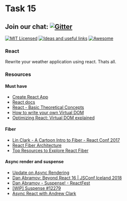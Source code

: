 # Task 15

## Join our chat: [![Gitter](https://badges.gitter.im/Kottans/frontend.svg)](https://gitter.im/Kottans/frontend?utm_source=badge&utm_medium=badge&utm_campaign=pr-badge)

[![MIT Licensed](https://img.shields.io/badge/license-MIT-blue.svg)](https://github.com/Kottans/web/blob/master/LICENSE.md)
[![Ideas and useful links](https://img.shields.io/badge/google--doc-ideas-ff69b4.svg)](https://docs.google.com/spreadsheets/d/1bZJhYjK3VHOS2HmQb2Fs4aHfEBt8mp1F09j9nEEDaqE/edit#gid=818017811)
[![Awesome](https://cdn.rawgit.com/sindresorhus/awesome/d7305f38d29fed78fa85652e3a63e154dd8e8829/media/badge.svg)](https://github.com/sindresorhus/awesome#front-end-development)

### React

Rewrite your weather application using react. Thats all.

### Resources

#### Must have

* [Create React App](https://github.com/facebook/create-react-app)
* [React docs](https://reactjs.org/docs/hello-world.html)
* [React - Basic Theoretical Concepts](https://github.com/reactjs/react-basic)
* [How to write your own Virtual DOM](https://medium.com/@deathmood/how-to-write-your-own-virtual-dom-ee74acc13060)
* [Optimizing React: Virtual DOM explained](https://evilmartians.com/chronicles/optimizing-react-virtual-dom-explained)

#### Fiber

* [Lin Clark - A Cartoon Intro to Fiber - React Conf 2017](https://www.youtube.com/watch?v=ZCuYPiUIONs)
* [React Fiber Architecture](https://github.com/acdlite/react-fiber-architecture)
* [Top Resources to Explore React Fiber](https://hackernoon.com/top-resources-to-explore-react-fiber-9a2b19114520)

#### Async render and suspense

* [Update on Async Rendering](https://reactjs.org/blog/2018/03/27/update-on-async-rendering.html)
* [Dan Abramov: Beyond React 16 | JSConf Iceland 2018](https://www.youtube.com/watch?v=nLF0n9SACd4)
* [Dan Abramov - Suspense! - ReactFest](https://www.youtube.com/watch?v=6g3g0Q_XVb4)
* [[WIP] Suspense #12279](https://github.com/facebook/react/pull/12279)
* [Async React with Andrew Clark](https://changelog.com/reactpodcast/6)
